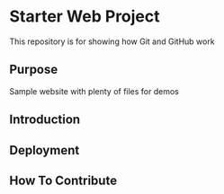 # Starter Web Project

This repository is for showing how Git and GitHub work

## Purpose

Sample website with plenty of files for demos

## Introduction


## Deployment


## How To Contribute


